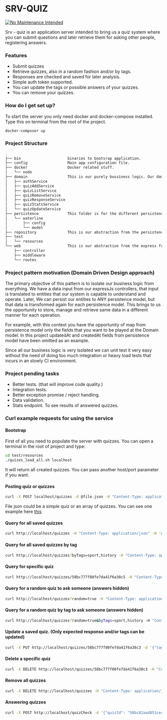 # SRV-QUIZ #
[![No Maintenance Intended](http://unmaintained.tech/badge.svg)](http://unmaintained.tech/)

Srv - quiz is an application server intended to bring us a quiz system where you can submit questions and later
retrieve them for asking other people, registering answers.


### Features ###

* Submit quizzes
* Retrieve quizzes, also in a random fashion and/or by tags.
* Responses are checked and saved for later analysis.
* Simple auth token supported.
* You can update the tags or possible answers of your quizzes.
* You can remove your quizzes.


### How do I get set up? ###

To start the server you only need docker and docker-compose installed.
Type this on terminal from the root of the project.

``` bash
docker-composer up
```

### Project Structure


``` bash
.
├── bin                     binaries to bootsrap application.
├── config                  Main app configuration file. 
├── docker                  Docker related stuff.
│   └── node
├── domain                  This is our purely bussiness logic. Our domain. Our Language.
│   ├── authService
│   ├── quizAddService
│   ├── quizListService
│   ├── quizRemoveService
│   ├── quizResponseService
│   ├── quizStatsService
│   └── quizUpdateService
├── persistence             This folder is for the different persistence systems.
│   └── waterline
│       ├── config
│       └── model
├── repository              This is our abstraction from the persistence layer.
├── test
│   └── resources
└── web                     This is our abstraction from the express framework.
    ├── controller
    ├── middleware
    └── routes


```

### Project pattern motivation (Domain Driven Design approach)

The primary objective of this pattern is to isolate our business logic from everything. We have a data input from our 
expressJs controllers, that input is translated to entities that our system is capable to understand and operate.
Later, We can persist our entities to ANY persistence model, but that data is transformed again for each persistence
model. This brings to us the opportunity to store, manage and retrieve same data in a different manner for each operation.

For example, with this context you have the opportunity of map from persistence model only the fields that you want to be played
at the Domain model. In this project updatedAt and createdAt fields from persistence model have been omitted as an example.

Since all our business logic is very isolated we can unit test it very easy without the need of doing 
too much integration or heavy load tests that incurs in an slowly CI environment.


### Project pending tasks

* Better tests. (that will improve code quality.)
* Integration tests.
* Better exception promise / reject handling.
* Data validation.
* Stats endpoint. To see results of answered quizzes.

### Curl example requests for using the service

#### Bootstrap
First of all you need to populate the server with quizzes. You can open a terminal in the root of project and type:

``` bash
cd test/resources
./quizes_load_all.sh localhost
```
It will return all created quizzes. You can pass another host/port parameter if you want.

#### Posting quiz or quizzes
``` bash
curl -X POST localhost/quizzes -d @file.json -H "Content-Type: application/json" -H 'Authorization:c40f7f4d574fbd6cdb025ae076701d5a'

```
File json could be a simple quiz or an array of quizzes. You can see one example here [this](test/resources/quizes.json)

#### Query for all saved quizzes

``` bash
curl http://localhost/quizzes -H "Content-Type: application/json" -H 'Authorization:c40f7f4d574fbd6cdb025ae076701d5a'
```

#### Query for all saved quizzes by tag

``` bash
curl http://localhost/quizzes?byTags=sport,history -H "Content-Type: application/json" -H 'Authorization:c40f7f4d574fbd6cdb025ae076701d5a'
```

#### Query for specific quiz

``` bash
curl http://localhost/quizzes/58bc777f80fe7da41f6a38c5 -H "Content-Type: application/json" -H 'Authorization:c40f7f4d574fbd6cdb025ae076701d5a'
```

#### Query for a random quiz to ask someone (answers hidden)
``` bash
curl http://localhost/quizzes?random=true -H "Content-Type: application/json" -H 'Authorization:c40f7f4d574fbd6cdb025ae076701d5a'
```

#### Query for a random quiz by tag to ask someone (answers hidden)
``` bash
curl http://localhost/quizzes?random=true&byTags=sport,history -H "Content-Type: application/json" -H 'Authorization:c40f7f4d574fbd6cdb025ae076701d5a'
```

#### Update a saved quiz. (Only expected response and/or tags can be updated)

``` bash
curl -X PUT http://localhost/quizzes/58bc777f80fe7da41f6a38c3 -d '{"tags": ["sports", "other"], "correctAnswers" : ["correction1", "correction2"]}' -H "Content-Type: application/json" -H 'Authorization:c40f7f4d574fbd6cdb025ae076701d5a'
```

#### Delete a specific quiz
``` bash
curl -X DELETE http://localhost/quizzes/58bc777f80fe7da41f6a38c3 -H "Content-Type: application/json" -H 'Authorization:c40f7f4d574fbd6cdb025ae076701d5a'
```

#### Remove all quizzes

``` bash
curl -X DELETE http://localhost/quizzes -H "Content-Type: application/json" -H 'Authorization:c40f7f4d574fbd6cdb025ae076701d5a'
```

#### Answering quizzes

``` bash
curl -X POST http://localhost/quizCheck -d '{"quizId": "58bc82aad851cec72341430d", "quizResponse": "italy", "participant": "participant1"}' -H "Content-Type: application/json" -H 'Authorization:c40f7f4d574fbd6cdb025ae076701d5a'
```
